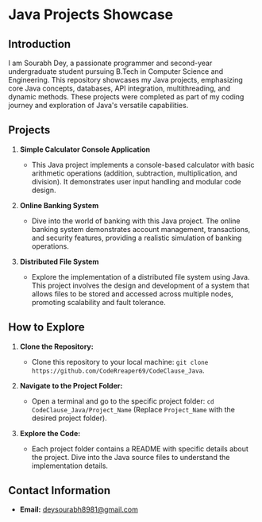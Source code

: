 # Java Projects Showcase

## Introduction

I am Sourabh Dey, a passionate programmer and second-year undergraduate student pursuing B.Tech in Computer Science and Engineering. This repository showcases my Java projects, emphasizing core Java concepts, databases, API integration, multithreading, and dynamic methods. These projects were completed as part of my coding journey and exploration of Java's versatile capabilities.

## Projects

1. **Simple Calculator Console Application**
   - This Java project implements a console-based calculator with basic arithmetic operations (addition, subtraction, multiplication, and division). It demonstrates user input handling and modular code design.

2. **Online Banking System**
   - Dive into the world of banking with this Java project. The online banking system demonstrates account management, transactions, and security features, providing a realistic simulation of banking operations.

3. **Distributed File System**
   - Explore the implementation of a distributed file system using Java. This project involves the design and development of a system that allows files to be stored and accessed across multiple nodes, promoting scalability and fault tolerance.

## How to Explore

1. **Clone the Repository:**
   - Clone this repository to your local machine: `git clone https://github.com/CodeRreaper69/CodeClause_Java`.

2. **Navigate to the Project Folder:**
   - Open a terminal and go to the specific project folder: `cd CodeClause_Java/Project_Name` (Replace `Project_Name` with the desired project folder).

3. **Explore the Code:**
   - Each project folder contains a README with specific details about the project. Dive into the Java source files to understand the implementation details.

## Contact Information
- **Email:** deysourabh8981@gmail.com
